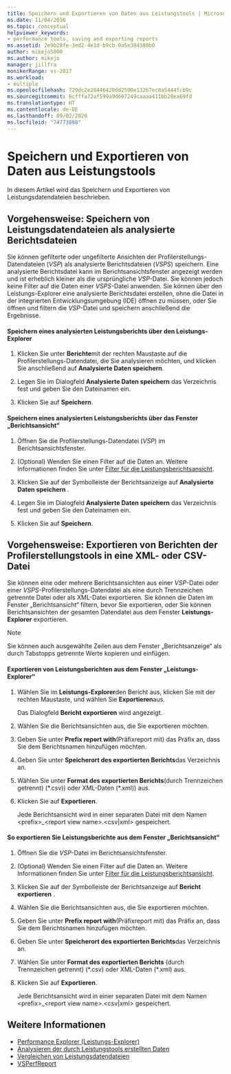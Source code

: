 ```yaml
---
title: Speichern und Exportieren von Daten aus Leistungstools | Microsoft-Dokumentation
ms.date: 11/04/2016
ms.topic: conceptual
helpviewer_keywords:
- performance tools, saving and exporting reports
ms.assetid: 2e9b28fe-3ed2-4e1d-b9cb-0a5e384380b0
author: mikejo5000
ms.author: mikejo
manager: jillfra
monikerRange: vs-2017
ms.workload:
- multiple
ms.openlocfilehash: 729dc2e28446420dd2590e132b7ec8a5444fcb9c
ms.sourcegitcommit: 6cfffa72af599a9d667249caaaa411bb28ea69fd
ms.translationtype: HT
ms.contentlocale: de-DE
ms.lasthandoff: 09/02/2020
ms.locfileid: "74773898"
---
```

# <a name="save-and-export-performance-tools-data"></a>Speichern und Exportieren von Daten aus Leistungstools
In diesem Artikel wird das Speichern und Exportieren von Leistungsdatendateien beschrieben.

## <a name="how-to-save-performance-data-files-as-analyzed-report-files"></a>Vorgehensweise: Speichern von Leistungsdatendateien als analysierte Berichtsdateien
 Sie können gefilterte oder ungefilterte Ansichten der Profilerstellungs-Datendateien (*VSP*) als analysierte Berichtsdateien (*VSPS*) speichern. Eine analysierte Berichtsdatei kann im Berichtsansichtsfenster angezeigt werden und ist erheblich kleiner als die ursprüngliche *VSP*-Datei. Sie können jedoch keine Filter auf die Daten einer *VSPS*-Datei anwenden. Sie können über den Leistungs-Explorer eine analysierte Berichtsdatei erstellen, ohne die Datei in der integrierten Entwicklungsumgebung (IDE) öffnen zu müssen, oder Sie öffnen und filtern die *VSP*-Datei und speichern anschließend die Ergebnisse.

#### <a name="to-save-an-analyzed-performance-report-from-the-performance-explorer"></a>Speichern eines analysierten Leistungsberichts über den Leistungs-Explorer

1. Klicken Sie unter **Berichte**mit der rechten Maustaste auf die Profilerstellungs-Datendatei, die Sie analysieren möchten, und klicken Sie anschließend auf **Analysierte Daten speichern**.

2. Legen Sie im Dialogfeld **Analysierte Daten speichern** das Verzeichnis fest und geben Sie den Dateinamen ein.

3. Klicken Sie auf **Speichern**.

#### <a name="to-save-an-analyzed-performance-report-from-the-report-view-window"></a>Speichern eines analysierten Leistungsberichts über das Fenster „Berichtsansicht“

1. Öffnen Sie die Profilerstellungs-Datendatei (*VSP*) im Berichtsansichtsfenster.

2. (Optional) Wenden Sie einen Filter auf die Daten an. Weitere Informationen finden Sie unter [Filter für die Leistungsberichtsansicht](../profiling/performance-report-view-filter.md).

3. Klicken Sie auf der Symbolleiste der Berichtsanzeige auf **Analysierte Daten speichern** .

4. Legen Sie im Dialogfeld **Analysierte Daten speichern** das Verzeichnis fest und geben Sie den Dateinamen ein.

5. Klicken Sie auf **Speichern**.

## <a name="how-to-export-profiling-tools-reports-to-an-xml-or-csv-file"></a>Vorgehensweise: Exportieren von Berichten der Profilerstellungstools in eine XML- oder CSV-Datei
 Sie können eine oder mehrere Berichtsansichten aus einer *VSP*-Datei oder einer *VSPS*-Profilerstellungs-Datendatei als eine durch Trennzeichen getrennte Datei oder als XML-Datei exportieren. Sie können die Daten im Fenster „Berichtsansicht“ filtern, bevor Sie exportieren, oder Sie können Berichtsansichten der gesamten Datendatei aus dem Fenster **Leistungs-Explorer** exportieren.

> [!NOTE]
> Sie können auch ausgewählte Zeilen aus dem Fenster „Berichtsanzeige“ als durch Tabstopps getrennte Werte kopieren und einfügen.

#### <a name="to-export-performance-reports-from-the-performance-explorer-window"></a>Exportieren von Leistungsberichten aus dem Fenster „Leistungs-Explorer“

1. Wählen Sie im **Leistungs-Explorer**den Bericht aus, klicken Sie mit der rechten Maustaste, und wählen Sie **Exportieren**aus.

     Das Dialogfeld **Bericht exportieren** wird angezeigt.

2. Wählen Sie die Berichtsansichten aus, die Sie exportieren möchten.

3. Geben Sie unter **Prefix report with**(Präfixreport mit) das Präfix an, dass Sie dem Berichtsnamen hinzufügen möchten.

4. Geben Sie unter **Speicherort des exportierten Berichts**das Verzeichnis an.

5. Wählen Sie unter **Format des exportierten Berichts**(durch Trennzeichen getrennt) (\*.csv\)) oder XML-Daten (\*.xml\)) aus.

6. Klicken Sie auf **Exportieren**.

     Jede Berichtsansicht wird in einer separaten Datei mit dem Namen \<prefix>_\<report view name>.\<csv&#124;xml> gespeichert.

#### <a name="to-export-performance-reports-from-the-report-view-window"></a>So exportieren Sie Leistungsberichte aus dem Fenster „Berichtsansicht“

1. Öffnen Sie die *VSP*-Datei im Berichtsansichtsfenster.

2. (Optional) Wenden Sie einen Filter auf die Daten an. Weitere Informationen finden Sie unter [Filter für die Leistungsberichtsansicht](../profiling/performance-report-view-filter.md).

3. Klicken Sie auf der Symbolleiste der Berichtsanzeige auf **Bericht exportieren** .

4. Wählen Sie die Berichtsansichten aus, die Sie exportieren möchten.

5. Geben Sie unter **Prefix report with**(Präfixreport mit) das Präfix an, dass Sie dem Berichtsnamen hinzufügen möchten.

6. Geben Sie unter **Speicherort des exportierten Berichts**das Verzeichnis an.

7. Wählen Sie unter **Format des exportierten Berichts** (durch Trennzeichen getrennt) (\*.csv) oder XML-Daten (\*.xml) aus.

8. Klicken Sie auf **Exportieren**.

     Jede Berichtsansicht wird in einer separaten Datei mit dem Namen \<prefix>_\<report view name>.\<csv&#124;xml> gespeichert.

## <a name="see-also"></a>Weitere Informationen
- [Performance Explorer (Leistungs-Explorer)](../profiling/performance-explorer.md)
- [Analysieren der durch Leistungstools erstellten Daten](../profiling/analyzing-performance-tools-data.md)
- [Vergleichen von Leistungsdatendateien](../profiling/comparing-performance-data-files.md)
- [VSPerfReport](../profiling/vsperfreport.md)
